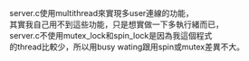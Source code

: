 server.c使用multithread來實現多user連線的功能，  
其實我自己用不到這些功能，只是想實做一下多執行緒而已，  
server.c不使用mutex_lock和spin_lock是因為我這個程式  
的thread比較少，所以用busy wating跟用spin或mutex差異不大。
